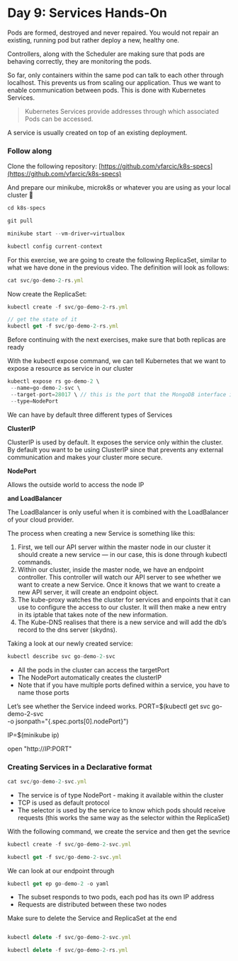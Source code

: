 # Day 9: Services Hands-On
Pods are formed, destroyed and never repaired. You would not repair an existing, running pod but rather deploy a new, healthy one.

Controllers, along with the Scheduler are making sure that pods are behaving correctly, they are monitoring the pods. 

So far, only containers within the same pod can talk to each other through localhost. This prevents us from scaling our application. Thus we want to enable communication between pods. This is done with Kubernetes Services.

> Kubernetes Services provide addresses through which associated Pods can be accessed.
> 

A service is usually created on top of an existing deployment.

### Follow along

Clone the following repository: [https://github.com/vfarcic/k8s-specs](https://github.com/vfarcic/k8s-specs)

And prepare our minikube, microk8s or whatever you are using as your local cluster 🙂

```jsx
cd k8s-specs

git pull

minikube start --vm-driver=virtualbox

kubectl config current-context
```

For this exercise, we are going to create the following ReplicaSet, similar to what we have done in the previous video. The definition will look as follows:

```jsx
cat svc/go-demo-2-rs.yml
```

Now create the ReplicaSet:

```jsx
kubectl create -f svc/go-demo-2-rs.yml

// get the state of it
kubectl get -f svc/go-demo-2-rs.yml
```

Before continuing with the next exercises, make sure that both replicas are ready

With the kubectl expose command, we can tell Kubernetes that we want to expose a resource as service in our cluster

```jsx
kubectl expose rs go-demo-2 \
 --name=go-demo-2-svc \
 --target-port=28017 \ // this is the port that the MongoDB interface is listening to
 --type=NodePort
```

We can have by default three different types of Services

**ClusterIP**

ClusterIP is used by default. It exposes the service only within the cluster. By default you want to be using ClusterIP since that prevents any external communication and makes your cluster more secure. 

**NodePort** 

Allows the outside world to access the node IP

**and LoadBalancer**

The LoadBalancer is only useful when it is combined with the LoadBalancer of your cloud provider.

The process when creating a new Service is something like this:

1. First, we tell our API server within the master node in our cluster it should create a new service — in our case, this is done through kubectl commands.
2. Within our cluster, inside the master node, we have an endpoint controller. This controller will watch our API server to see whether we want to create a new Service. Once it knows that we want to create a new API server, it will create an endpoint object.
3. The kube-proxy watches the cluster for services and enpoints that it can use to configure the access to our cluster. It will then make a new entry in its iptable that takes note of the new information.
4. The Kube-DNS realises that there is a new service and will add the db’s record to the dns server (skydns).

Taking a look at our newly created service:

```jsx
kubectl describe svc go-demo-2-svc
```

- All the pods in the cluster can access the targetPort
- The NodePort automatically creates the clusterIP
- Note that if you have multiple ports defined within a service, you have to name those ports

Let’s see whether the Service indeed works.
PORT=$(kubectl get svc go-demo-2-svc \
-o jsonpath="{.spec.ports[0].nodePort}")

IP=$(minikube ip)

 open "http://$IP:$PORT"

### Creating Services in a Declarative format

```jsx
cat svc/go-demo-2-svc.yml
```

- The service is of type NodePort - making it available within the cluster
- TCP is used as default protocol
- The selector is used by the service to know which pods should receive requests (this works the same way as the selector within the ReplicaSet)

With the following command, we create the service and then get the sevrice

```jsx
kubectl create -f svc/go-demo-2-svc.yml

kubectl get -f svc/go-demo-2-svc.yml
```

We can look at our endpoint through

```jsx
kubectl get ep go-demo-2 -o yaml
```

- The subset responds to two pods, each pod has its own IP address
- Requests are distributed between these two nodes

Make sure to delete the Service and ReplicaSet at the end

```jsx

kubectl delete -f svc/go-demo-2-svc.yml

kubectl delete -f svc/go-demo-2-rs.yml
```
